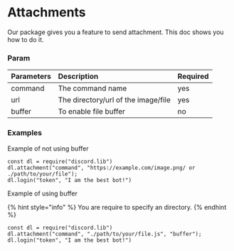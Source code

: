# Attachments

Our package gives you a feature to send attachment. This doc shows you how to do it.

### Param

| Parameters | Description | Required |
| :--- | :--- | :--- |
| command | The command name | yes |
| url | The directory/url of the image/file | yes |
| buffer | To enable file buffer | no |

### Examples

Example of not using buffer

```text
const dl = require("discord.lib")
dl.attachment("command", "https://example.com/image.png/ or ./path/to/your/file");
dl.login("token", "I am the best bot!")
```

Example of using buffer

{% hint style="info" %}
You are require to specify an directory.
{% endhint %}

```text
const dl = require("discord.lib")
dl.attachment("command", "./path/to/your/file.js", "buffer");
dl.login("token", "I am the best bot!")
```

